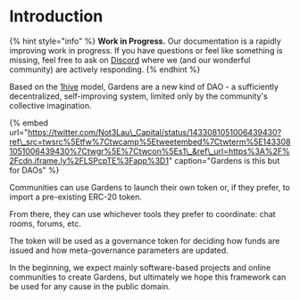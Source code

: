 # Introduction

{% hint style="info" %}
**Work in Progress.** Our documentation is a rapidly improving work in progress. If you have questions or feel like something is missing, feel free to ask on [Discord](https://discord.com/invite/M2EVG4MfR4) where we \(and our wonderful community\) are actively responding.
{% endhint %}

Based on the [1hive](https://wiki.1hive.org/) model, Gardens are a new kind of DAO - a sufficiently decentralized, self-improving system, limited only by the community's collective imagination.

{% embed url="https://twitter.com/Not3Lau\_Capital/status/1433081051006439430?ref\_src=twsrc%5Etfw%7Ctwcamp%5Etweetembed%7Ctwterm%5E1433081051006439430%7Ctwgr%5E%7Ctwcon%5Es1\_&ref\_url=https%3A%2F%2Fcdn.iframe.ly%2FLSPcpTE%3Fapp%3D1" caption="Gardens is this but for DAOs" %}

Communities can use Gardens to launch their own token or, if they prefer, to import a pre-existing ERC-20 token.

From there, they can use whichever tools they prefer to coordinate: chat rooms, forums, etc. 

The token will be used as a governance token for deciding how funds are issued and how meta-governance parameters are updated.

In the beginning, we expect mainly software-based projects and online communities to create Gardens, but ultimately we hope this framework can be used for any cause in the public domain.


